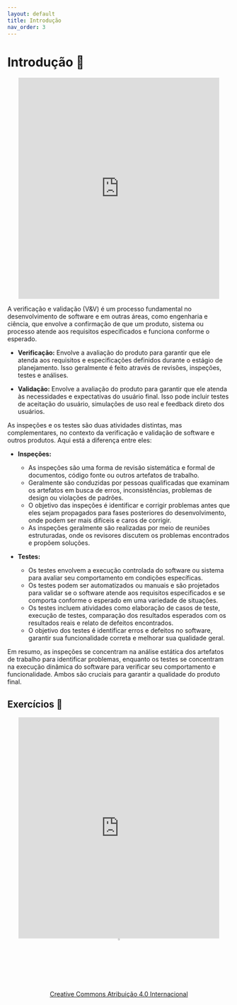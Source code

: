```yaml
---
layout: default
title: Introdução
nav_order: 3
---
```


# Introdução 🚀

<center>
    <iframe src="https://vvs.rpmhub.dev/introducao/slides/index.html#/"
    title="Verificação e validação, inspeções, testes e planejamento"
    width="90%" height="500" style="border:none;">
    </iframe>
</center>

A verificação e validação (V&V) é um processo fundamental no desenvolvimento de
software e em outras áreas, como engenharia e ciência, que envolve a confirmação
de que um produto, sistema ou processo atende aos requisitos especificados e
funciona conforme o esperado.

* **Verificação:** Envolve a avaliação do produto para garantir que ele atenda aos
  requisitos e especificações definidos durante o estágio de planejamento. Isso
  geralmente é feito através de revisões, inspeções, testes e análises.

* **Validação:** Envolve a avaliação do produto para garantir que ele atenda às
  necessidades e expectativas do usuário final. Isso pode incluir testes de
  aceitação do usuário, simulações de uso real e feedback direto dos usuários.

As inspeções e os testes são duas atividades distintas, mas complementares, no
contexto da verificação e validação de software e outros produtos. Aqui está a
diferença entre eles:

- **Inspeções:**
  - As inspeções são uma forma de revisão sistemática e formal de documentos,
  código fonte ou outros artefatos de trabalho.
  - Geralmente são conduzidas por pessoas qualificadas que examinam os artefatos
  em busca de erros, inconsistências, problemas de design ou violações de
  padrões.
  - O objetivo das inspeções é identificar e corrigir problemas antes que eles
  sejam propagados para fases posteriores do desenvolvimento, onde podem ser
  mais difíceis e caros de corrigir.
  - As inspeções geralmente são realizadas por meio de reuniões estruturadas,
  onde os revisores discutem os problemas encontrados e propõem soluções.

- **Testes:**
  - Os testes envolvem a execução controlada do software ou sistema para avaliar
  seu comportamento em condições específicas.
  - Os testes podem ser automatizados ou manuais e são projetados para validar
  se o software atende aos requisitos especificados e se comporta conforme o
  esperado em uma variedade de situações.
  - Os testes incluem atividades como elaboração de casos de teste, execução de
  testes, comparação dos resultados esperados com os resultados reais e relato
  de defeitos encontrados.
  - O objetivo dos testes é identificar erros e defeitos no software, garantir
  sua funcionalidade correta e melhorar sua qualidade geral.

Em resumo, as inspeções se concentram na análise estática dos artefatos de
trabalho para identificar problemas, enquanto os testes se concentram na
execução dinâmica do software para verificar seu comportamento e funcionalidade.
Ambos são cruciais para garantir a qualidade do produto final.

## Exercícios 📝

<center>
    <iframe src="https://vvs.rpmhub.dev/introducao/slides/questions.html"
    title="Introdução" width="90%" height="500"
    style="border:none;background-color:white;">
    </iframe>
</center>

<center>
<a href="https://rpmhub.dev" target="blanck">
    <img src="../imgs/logo.png" alt="Rodrigo Prestes Machado" width="3%"
    height="3%" border=0 style="border:0; text-decoration:none; outline:none">
</a>
<br/>
<a rel="license" href="http://creativecommons.org/licenses/by/4.0/">
    Creative Commons Atribuição 4.0 Internacional
</a>
</center>